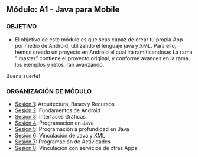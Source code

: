 ## Módulo: A1 - Java para Mobile

### OBJETIVO 
 - El objetivo de este módulo es que seas capaz de crear tu propia App por medio de Android, utilizando el lenguaje java y XML. Para ello, hemos creado un proyecto en Android el cual irá ramificandose: La rama "
master" contiene el proyecto original, y conforme avances en la rama, los ejemplos y retos irán avanzando.
 
 Buena suerte!

### ORGANIZACIÓN DE MÓDULO 
 - [Sesión 1](): Arquitectura, Bases y Recursos
 - [Sesión 2](): Fundamentos de Android
 - [Sesión 3](): Interfaces Gráficas
 - [Sesión 4](): Programación en Java
 - [Sesión 5](): Programación a profundidad en Java
 - [Sesión 6](): Vinculación de Java y XML
 - [Sesión 7](): Programación de Actividades
 - [Sesión 8](): Vinculación con servicios de otras Apps

